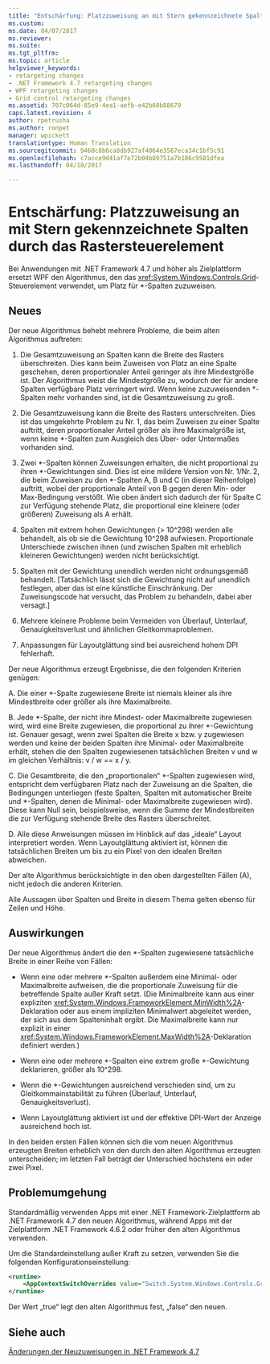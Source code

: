 ```yaml
---
title: "Entschärfung: Platzzuweisung an mit Stern gekennzeichnete Spalten durch das Rastersteuerelement | Microsoft-Dokumentation"
ms.custom: 
ms.date: 04/07/2017
ms.reviewer: 
ms.suite: 
ms.tgt_pltfrm: 
ms.topic: article
helpviewer_keywords:
- retargeting changes
- .NET Framework 4.7 retargeting changes
- WPF retargeting changes
- Grid control retargeting changes
ms.assetid: 707c064d-85e9-4ea1-aefb-e42b60b88679
caps.latest.revision: 4
author: rpetrusha
ms.author: ronpet
manager: wpickett
translationtype: Human Translation
ms.sourcegitcommit: 9460c8b6ca8db927af4064e3567eca34c1bf5c91
ms.openlocfilehash: c7acce9d41af7e72b04b89751a7b186c9581dfea
ms.lasthandoff: 04/18/2017

---
```

# <a name="mitigation-grid-control39s-space-allocation-to-star-columns"></a>Entschärfung: Platzzuweisung an mit Stern gekennzeichnete Spalten durch das Rastersteuerelement

Bei Anwendungen mit .NET Framework 4.7 und höher als Zielplattform ersetzt WPF den Algorithmus, den das <xref:System.Windows.Controls.Grid>-Steuerelement verwendet, um Platz für \*-Spalten zuzuweisen. 

## <a name="whats-changed"></a>Neues

Der neue Algorithmus behebt mehrere Probleme, die beim alten Algorithmus auftreten:

1. Die Gesamtzuweisung an Spalten kann die Breite des Rasters überschreiten. Dies kann beim Zuweisen von Platz an eine Spalte geschehen, deren proportionaler Anteil geringer als ihre Mindestgröße ist. Der Algorithmus weist die Mindestgröße zu, wodurch der für andere Spalten verfügbare Platz verringert wird. Wenn keine zuzuweisenden \*-Spalten mehr vorhanden sind, ist die Gesamtzuweisung zu groß.

1. Die Gesamtzuweisung kann die Breite des Rasters unterschreiten. Dies ist das umgekehrte Problem zu Nr. 1, das beim Zuweisen zu einer Spalte auftritt, deren proportionaler Anteil größer als ihre Maximalgröße ist, wenn keine \*-Spalten zum Ausgleich des Über- oder Untermaßes vorhanden sind.

1. Zwei \*-Spalten können Zuweisungen erhalten, die nicht proportional zu ihren *-Gewichtungen sind. Dies ist eine mildere Version von Nr. 1/Nr. 2, die beim Zuweisen zu den *-Spalten A, B und C (in dieser Reihenfolge) auftritt, wobei der proportionale Anteil von B gegen deren Min- oder Max-Bedingung verstößt. Wie oben ändert sich dadurch der für Spalte C zur Verfügung stehende Platz, die proportional eine kleinere (oder größeren) Zuweisung als A erhält.

1. Spalten mit extrem hohen Gewichtungen (> 10^298) werden alle behandelt, als ob sie die Gewichtung 10^298 aufwiesen. Proportionale Unterschiede zwischen ihnen (und zwischen Spalten mit erheblich kleineren Gewichtungen) werden nicht berücksichtigt.

1. Spalten mit der Gewichtung unendlich werden nicht ordnungsgemäß behandelt. [Tatsächlich lässt sich die Gewichtung nicht auf unendlich festlegen, aber das ist eine künstliche Einschränkung. Der Zuweisungscode hat versucht, das Problem zu behandeln, dabei aber versagt.]

1. Mehrere kleinere Probleme beim Vermeiden von Überlauf, Unterlauf, Genauigkeitsverlust und ähnlichen Gleitkommaproblemen.

1. Anpassungen für Layoutglättung sind bei ausreichend hohem DPI fehlerhaft.

Der neue Algorithmus erzeugt Ergebnisse, die den folgenden Kriterien genügen:

A. Die einer *-Spalte zugewiesene Breite ist niemals kleiner als ihre Mindestbreite oder größer als ihre Maximalbreite.

B. Jede *-Spalte, der nicht ihre Mindest- oder Maximalbreite zugewiesen wird, wird eine Breite zugewiesen, die proportional zu ihrer *-Gewichtung ist. Genauer gesagt, wenn zwei Spalten die Breite x bzw. y zugewiesen werden und keine der beiden Spalten ihre Minimal- oder Maximalbreite erhält, stehen die den Spalten zugewiesenen tatsächlichen Breiten v und w im gleichen Verhältnis: v / w == x / y.

C. Die Gesamtbreite, die den „proportionalen“ \*-Spalten zugewiesen wird, entspricht dem verfügbaren Platz nach der Zuweisung an die Spalten, die Bedingungen unterliegen (feste Spalten, Spalten mit automatischer Breite und \*-Spalten, denen die Minimal- oder Maximalbreite zugewiesen wird). Diese kann Null sein, beispielsweise, wenn die Summe der Mindestbreiten die zur Verfügung stehende Breite des Rasters überschreitet.

D. Alle diese Anweisungen müssen im Hinblick auf das „ideale“ Layout interpretiert werden. Wenn Layoutglättung aktiviert ist, können die tatsächlichen Breiten um bis zu ein Pixel von den idealen Breiten abweichen.

Der alte Algorithmus berücksichtigte in den oben dargestellten Fällen (A), nicht jedoch die anderen Kriterien.

Alle Aussagen über Spalten und Breite in diesem Thema gelten ebenso für Zeilen und Höhe.

## <a name="impact"></a>Auswirkungen

Der neue Algorithmus ändert die den \*-Spalten zugewiesene tatsächliche Breite in einer Reihe von Fällen:

- Wenn eine oder mehrere \*-Spalten außerdem eine Minimal- oder Maximalbreite aufweisen, die die proportionale Zuweisung für die betreffende Spalte außer Kraft setzt. (Die Minimalbreite kann aus einer expliziten <xref:System.Windows.FrameworkElement.MinWidth%2A>-Deklaration oder aus einem impliziten Minimalwert abgeleitet werden, der sich aus dem Spalteninhalt ergibt. Die Maximalbreite kann nur explizit in einer <xref:System.Windows.FrameworkElement.MaxWidth%2A>-Deklaration definiert werden.)

- Wenn eine oder mehrere \*-Spalten eine extrem große \*-Gewichtung deklarieren, größer als 10^298.

- Wenn die \*-Gewichtungen ausreichend verschieden sind, um zu Gleitkommainstabilität zu führen (Überlauf, Unterlauf, Genauigkeitsverlust).

- Wenn Layoutglättung aktiviert ist und der effektive DPI-Wert der Anzeige ausreichend hoch ist.

In den beiden ersten Fällen können sich die vom neuen Algorithmus erzeugten Breiten erheblich von den durch den alten Algorithmus erzeugten unterscheiden; im letzten Fall beträgt der Unterschied höchstens ein oder zwei Pixel.

## <a name="mitigation"></a>Problemumgehung

Standardmäßig verwenden Apps mit einer .NET Framework-Zielplattform ab .NET Framework 4.7 den neuen Algorithmus, während Apps mit der Zielplattform .NET Framework 4.6.2 oder früher den alten Algorithmus verwenden.

Um die Standardeinstellung außer Kraft zu setzen, verwenden Sie die folgenden Konfigurationseinstellung:

```xml
<runtime>
    <AppContextSwitchOverrides value="Switch.System.Windows.Controls.Grid.StarDefinitionsCanExceedAvailableSpace=true" /> 
</runtime>
```

Der Wert „true“ legt den alten Algorithmus fest, „false“ den neuen.

## <a name="see-also"></a>Siehe auch
[Änderungen der Neuzuweisungen in .NET Framework 4.7](../../../docs/framework/migration-guide/retargeting-changes-in-the-net-framework-4-7.md)

